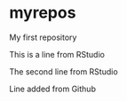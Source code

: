 # myrepos
My first repository

This is a line from RStudio

The second line from RStudio

Line added from Github
